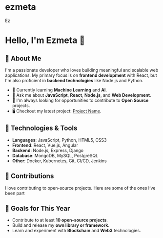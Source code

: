 # ezmeta
Ez
# Hello, I'm Ezmeta 👋

## 🚀 About Me
I'm a passionate developer who loves building meaningful and scalable web applications. My primary focus is on **frontend development** with React, but I'm also proficient in **backend technologies** like Node.js and Python.

- 🌱 Currently learning **Machine Learning** and **AI**.
- 💬 Ask me about **JavaScript**, **React**, **Node.js**, and **Web Development**.
- 📣 I'm always looking for opportunities to contribute to **Open Source** projects.
- 🖥️ Checkout my latest project: [Project Name](link-to-your-project).

## 🔧 Technologies & Tools
- **Languages**: JavaScript, Python, HTML5, CSS3
- **Frontend**: React, Vue.js, Angular
- **Backend**: Node.js, Express, Django
- **Database**: MongoDB, MySQL, PostgreSQL
- **Other**: Docker, Kubernetes, Git, CI/CD, Jenkins

## 🌟 Contributions
I love contributing to open-source projects. Here are some of the ones I’ve been part

## 🎯 Goals for This Year
- Contribute to at least **10 open-source projects**.
- Build and release my **own library or framework**.
- Learn and experiment with **Blockchain** and **Web3** technologies.
